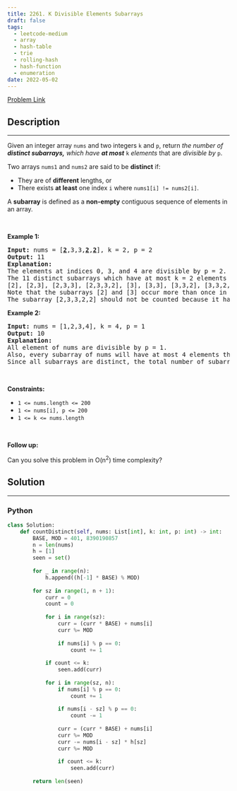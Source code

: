 ```yaml
---
title: 2261. K Divisible Elements Subarrays
draft: false
tags: 
  - leetcode-medium
  - array
  - hash-table
  - trie
  - rolling-hash
  - hash-function
  - enumeration
date: 2022-05-02
---
```


[Problem Link](https://leetcode.com/problems/k-divisible-elements-subarrays/)

## Description

---
<p>Given an integer array <code>nums</code> and two integers <code>k</code> and <code>p</code>, return <em>the number of <strong>distinct subarrays,</strong> which have <strong>at most</strong></em> <code>k</code> <em>elements </em>that are <em>divisible by</em> <code>p</code>.</p>

<p>Two arrays <code>nums1</code> and <code>nums2</code> are said to be <strong>distinct</strong> if:</p>

<ul>
	<li>They are of <strong>different</strong> lengths, or</li>
	<li>There exists <strong>at least</strong> one index <code>i</code> where <code>nums1[i] != nums2[i]</code>.</li>
</ul>

<p>A <strong>subarray</strong> is defined as a <strong>non-empty</strong> contiguous sequence of elements in an array.</p>

<p>&nbsp;</p>
<p><strong class="example">Example 1:</strong></p>

<pre>
<strong>Input:</strong> nums = [<u><strong>2</strong></u>,3,3,<u><strong>2</strong></u>,<u><strong>2</strong></u>], k = 2, p = 2
<strong>Output:</strong> 11
<strong>Explanation:</strong>
The elements at indices 0, 3, and 4 are divisible by p = 2.
The 11 distinct subarrays which have at most k = 2 elements divisible by 2 are:
[2], [2,3], [2,3,3], [2,3,3,2], [3], [3,3], [3,3,2], [3,3,2,2], [3,2], [3,2,2], and [2,2].
Note that the subarrays [2] and [3] occur more than once in nums, but they should each be counted only once.
The subarray [2,3,3,2,2] should not be counted because it has 3 elements that are divisible by 2.
</pre>

<p><strong class="example">Example 2:</strong></p>

<pre>
<strong>Input:</strong> nums = [1,2,3,4], k = 4, p = 1
<strong>Output:</strong> 10
<strong>Explanation:</strong>
All element of nums are divisible by p = 1.
Also, every subarray of nums will have at most 4 elements that are divisible by 1.
Since all subarrays are distinct, the total number of subarrays satisfying all the constraints is 10.
</pre>

<p>&nbsp;</p>
<p><strong>Constraints:</strong></p>

<ul>
	<li><code>1 &lt;= nums.length &lt;= 200</code></li>
	<li><code>1 &lt;= nums[i], p &lt;= 200</code></li>
	<li><code>1 &lt;= k &lt;= nums.length</code></li>
</ul>

<p>&nbsp;</p>
<p><strong>Follow up:</strong></p>

<p>Can you solve this problem in O(n<sup>2</sup>) time complexity?</p>


## Solution

---
### Python
``` py title='k-divisible-elements-subarrays'
class Solution:
    def countDistinct(self, nums: List[int], k: int, p: int) -> int:
        BASE, MOD = 401, 8390190857
        n = len(nums)
        h = [1]
        seen = set()
        
        for _ in range(n):
            h.append((h[-1] * BASE) % MOD)
        
        for sz in range(1, n + 1):
            curr = 0
            count = 0
            
            for i in range(sz):
                curr = (curr * BASE) + nums[i]
                curr %= MOD
                
                if nums[i] % p == 0:
                    count += 1
            
            if count <= k:
                seen.add(curr)
            
            for i in range(sz, n):
                if nums[i] % p == 0:
                    count += 1
                
                if nums[i - sz] % p == 0:
                    count -= 1
                
                curr = (curr * BASE) + nums[i]
                curr %= MOD
                curr -= nums[i - sz] * h[sz]
                curr %= MOD
                
                if count <= k:
                    seen.add(curr)
            
        return len(seen)
        
        
        
```

